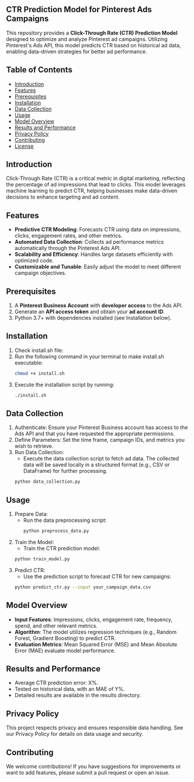 ## **CTR Prediction Model for Pinterest Ads Campaigns**

This repository provides a **Click-Through Rate (CTR) Prediction Model** designed to optimize and analyze Pinterest ad campaigns. Utilizing Pinterest's Ads API, this model predicts CTR based on historical ad data, enabling data-driven strategies for better ad performance.

## Table of Contents
- [Introduction](#introduction)
- [Features](#features)
- [Prerequisites](#prerequisites)
- [Installation](#installation)
- [Data Collection](#data-collection)
- [Usage](#usage)
- [Model Overview](#model-overview)
- [Results and Performance](#results-and-performance)
- [Privacy Policy](#privacy-policy)
- [Contributing](#contributing)
- [License](#license)

## Introduction
Click-Through Rate (CTR) is a critical metric in digital marketing, reflecting the percentage of ad impressions that lead to clicks. This model leverages machine learning to predict CTR, helping businesses make data-driven decisions to enhance targeting and ad content.

## Features
- **Predictive CTR Modeling**: Forecasts CTR using data on impressions, clicks, engagement rates, and other metrics.
- **Automated Data Collection**: Collects ad performance metrics automatically through the Pinterest Ads API.
- **Scalability and Efficiency**: Handles large datasets efficiently with optimized code.
- **Customizable and Tunable**: Easily adjust the model to meet different campaign objectives.

## Prerequisites
1. A **Pinterest Business Account** with **developer access** to the Ads API.
2. Generate an **API access token** and obtain your **ad account ID**.
3. Python 3.7+ with dependencies installed (see Installation below).

## Installation
1. Check install.sh file:
2. Run the following command in your terminal to make install.sh executable:
   ```bash
   chmod +x install.sh
3. Execute the installation script by running:
   ```bash
   ./install.sh

## Data Collection
1. Authenticate: Ensure your Pinterest Business account has access to the Ads API and that you have requested the appropriate permissions.
2. Define Parameters: Set the time frame, campaign IDs, and metrics you wish to retrieve.
3. Run Data Collection:
   - Execute the data collection script to fetch ad data. The collected data will be saved locally in a structured format (e.g., CSV or DataFrame) for further processing.
   ```bash
   python data_collection.py

## Usage
1. Prepare Data:
   - Run the data preprocessing script:
     ```bash
     python preprocess_data.py
2. Train the Model:
   - Train the CTR prediction model:
   ```bash
   python train_model.py
3. Predict CTR:
   - Use the prediction script to forecast CTR for new campaigns:
   ```bash
   python predict_ctr.py --input your_campaign_data.csv

## Model Overview
- **Input Features**: Impressions, clicks, engagement rate, frequency, spend, and other relevant metrics.
- **Algorithm**: The model utilizes regression techniques (e.g., Random Forest, Gradient Boosting) to predict CTR.
- **Evaluation Metrics**: Mean Squared Error (MSE) and Mean Absolute Error (MAE) evaluate model performance.

## Results and Performance
- Average CTR prediction error: X%.
- Tested on historical data, with an MAE of Y%.
- Detailed results are available in the results directory.

## Privacy Policy
This project respects privacy and ensures responsible data handling. See our Privacy Policy for details on data usage and security.

## Contributing
We welcome contributions! If you have suggestions for improvements or want to add features, please submit a pull request or open an issue.
